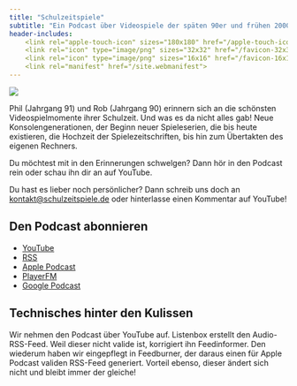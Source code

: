 ```yaml
---
title: "Schulzeitspiele"
subtitle: "Ein Podcast über Videospiele der späten 90er und frühen 2000er"
header-includes:
    <link rel="apple-touch-icon" sizes="180x180" href="/apple-touch-icon.png">
    <link rel="icon" type="image/png" sizes="32x32" href="/favicon-32x32.png">
    <link rel="icon" type="image/png" sizes="16x16" href="/favicon-16x16.png">
    <link rel="manifest" href="/site.webmanifest">
---
```


![](https://www.wisst-ihr-noch.de/wp-content/uploads/2021/05/b-die-schlechtesten-videospiele-aller-zeiten-scaled.jpg)

Phil (Jahrgang 91) und Rob (Jahrgang 90) erinnern sich an die schönsten Videospielmomente ihrer Schulzeit. Und was es da nicht alles gab! Neue Konsolengenerationen, der Beginn neuer Spieleserien, die bis heute existieren, die Hochzeit der Spielezeitschriften, bis hin zum Übertakten des eigenen Rechners.

Du möchtest mit in den Erinnerungen schwelgen? Dann hör in den Podcast rein oder schau ihn dir an auf YouTube.

Du hast es lieber noch persönlicher? Dann schreib uns doch an kontakt@schulzeitspiele.de oder hinterlasse einen Kommentar auf YouTube!

## Den Podcast abonnieren

- [YouTube](https://www.youtube.com/channel/UCPfUVJfYnsnr31DPQ3EkOow)
- [RSS](http://feeds.feedburner.com/Schulzeitspiele)
- [Apple Podcast](https://podcasts.apple.com/us/podcast/schulzeitspiele/id1610604243)
- [PlayerFM](https://player.fm/series/series-3317790)
- [Google Podcast](https://podcasts.google.com/feed/aHR0cHM6Ly9mZWVkcy5mZWVkYnVybmVyLmNvbS9TY2h1bHplaXRzcGllbGU)

## Technisches hinter den Kulissen

Wir nehmen den Podcast über YouTube auf. Listenbox erstellt den Audio-RSS-Feed. Weil dieser nicht valide ist, korrigiert ihn Feedinformer. Den wiederum haben wir eingepflegt in Feedburner, der daraus einen für Apple Podcast validen RSS-Feed generiert. Vorteil ebenso, dieser ändert sich nicht und bleibt immer der gleiche!